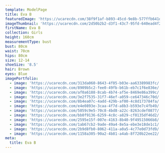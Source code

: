```yaml
---
template: ModelPage
title: Eva B
featuredImage: 'https://ucarecdn.com/38f9f1af-b893-45cd-9e8b-577ffb641da9/'
imageThumbnail: 'https://ucarecdn.com/2d50b2b2-d3f1-43c7-95fd-640ead4f2f6a/'
firstName: Eva B
collection: Girls
height: 160cm
measurementType: bust
bust: 80cm
waist: 70cm
hips: 80cm
size: 12-14
shoeSize: '8.5'
hair: Brown
eyes: Blue
imagePortfolio:
  - image: 'https://ucarecdn.com/313da060-8643-4f05-b03e-aa63389983fc/'
  - image: 'https://ucarecdn.com/8909b5c2-fee0-49fb-b61b-eb7c1f6e836e/'
  - image: 'https://ucarecdn.com/af0a6188-8cab-4b74-af5e-8469e86a399c/'
  - image: 'https://ucarecdn.com/3e2f7535-31f7-46ef-a059-ce647346c70d/'
  - image: 'https://ucarecdn.com/8b4ea07c-4add-429b-af00-4c8d173784fa/'
  - image: 'https://ucarecdn.com/e4e0893e-3caa-4f7d-a8b3-b593e7c4fb49/'
  - image: 'https://ucarecdn.com/5059c9e5-70c8-4bd8-a22c-8263cdef0877/'
  - image: 'https://ucarecdn.com/bb0f9136-6259-4c8c-a829-cf0135df46d2/'
  - image: 'https://ucarecdn.com/2595e15f-007e-4163-8b40-9f49515066b8/'
  - image: 'https://ucarecdn.com/1ab67cb2-9ade-49a4-8e5a-ebe3e18de1c1/'
  - image: 'https://ucarecdn.com/2b9d8fb0-8062-411a-a0a5-4c77e0d73fd9/'
  - image: 'https://ucarecdn.com/1158a305-90a2-4b81-a4ab-8f720b22ee22/'
meta:
  title: Eva B
---
```


